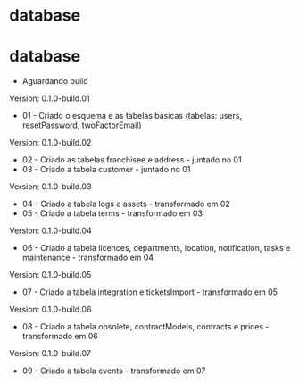 # database

# database

- Aguardando build

Version: 0.1.0-build.01
- 01 - Criado o esquema e as tabelas básicas (tabelas: users, resetPassword, twoFactorEmail)

Version: 0.1.0-build.02
- 02 - Criado as tabelas franchisee e address - juntado no 01
- 03 - Criado a tabela customer - juntado no 01

Version: 0.1.0-build.03
- 04 - Criado a tabela logs e assets - transformado em 02
- 05 - Criado a tabela terms - transformado em 03

Version: 0.1.0-build.04
- 06 - Criado a tabela licences, departments, location, notification, tasks e maintenance - transformado em 04

Version: 0.1.0-build.05
- 07 - Criado a tabela integration e ticketsImport - transformado em 05

Version: 0.1.0-build.06
- 08 - Criado a tabela obsolete, contractModels, contracts e prices - transformado em 06

Version: 0.1.0-build.07
- 09 - Criado a tabela events - transformado em 07